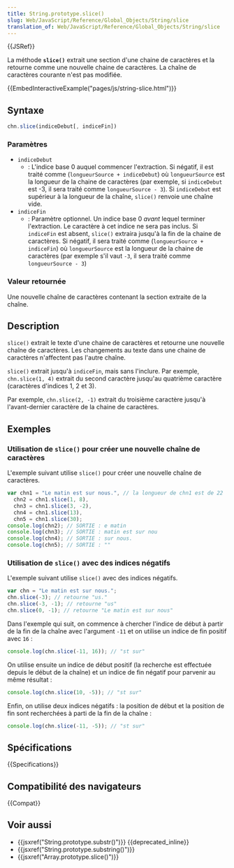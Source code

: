```yaml
---
title: String.prototype.slice()
slug: Web/JavaScript/Reference/Global_Objects/String/slice
translation_of: Web/JavaScript/Reference/Global_Objects/String/slice
---
```


{{JSRef}}

La méthode **`slice()`** extrait une section d'une chaine de caractères et la retourne comme une nouvelle chaine de caractères. La chaîne de caractères courante n'est pas modifiée.

{{EmbedInteractiveExample("pages/js/string-slice.html")}}

## Syntaxe

```js
chn.slice(indiceDebut[, indiceFin])
```

### Paramètres

- `indiceDebut`
  - : L'indice base 0 auquel commencer l'extraction. Si négatif, il est traité comme (`longueurSource + indiceDebut`) où `longueurSource` est la longueur de la chaine de caractères (par exemple, si `indiceDebut` est -3, il sera traité comme `longueurSource - 3`). Si `indiceDebut` est supérieur à la longueur de la chaîne, `slice()` renvoie une chaîne vide.
- `indiceFin`
  - : Paramètre optionnel. Un indice base 0 _avant_ lequel terminer l'extraction. Le caractère à cet indice ne sera pas inclus. Si `indiceFin` est absent, `slice()` extraira jusqu'à la fin de la chaine de caractères. Si négatif, il sera traité comme (`longueurSource + indiceFin`) où `longueurSource` est la longueur de la chaine de caractères (par exemple s'il vaut `-3`, il sera traité comme `longueurSource - 3`)

### Valeur retournée

Une nouvelle chaîne de caractères contenant la section extraite de la chaîne.

## Description

`slice()` extrait le texte d'une chaine de caractères et retourne une nouvelle chaîne de caractères. Les changements au texte dans une chaine de caractères n'affectent pas l'autre chaîne.

`slice()` extrait jusqu'à `indiceFin`, mais sans l'inclure. Par exemple, `chn.slice(1, 4)` extrait du second caractère jusqu'au quatrième caractère (caractères d'indices 1, 2 et 3).

Par exemple, `chn.slice(2, -1)` extrait du troisième caractère jusqu'à l'avant-dernier caractère de la chaine de caractères.

## Exemples

### Utilisation de `slice()` pour créer une nouvelle chaîne de caractères

L'exemple suivant utilise `slice()` pour créer une nouvelle chaîne de caractères.

```js
var chn1 = "Le matin est sur nous.", // la longueur de chn1 est de 22
  chn2 = chn1.slice(1, 8),
  chn3 = chn1.slice(3, -2),
  chn4 = chn1.slice(13),
  chn5 = chn1.slice(30);
console.log(chn2); // SORTIE : e matin
console.log(chn3); // SORTIE : matin est sur nou
console.log(chn4); // SORTIE : sur nous.
console.log(chn5); // SORTIE : ""
```

### Utilisation de `slice()` avec des indices négatifs

L'exemple suivant utilise `slice()` avec des indices négatifs.

```js
var chn = "Le matin est sur nous.";
chn.slice(-3); // retourne "us."
chn.slice(-3, -1); // retourne "us"
chn.slice(0, -1); // retourne "Le matin est sur nous"
```

Dans l'exemple qui suit, on commence à chercher l'indice de début à partir de la fin de la chaîne avec l'argument `-11` et on utilise un indice de fin positif avec `16` :

```js
console.log(chn.slice(-11, 16)); // "st sur"
```

On utilise ensuite un indice de début positif (la recherche est effectuée depuis le début de la chaîne) et un indice de fin négatif pour parvenir au même résultat :

```js
console.log(chn.slice(10, -5)); // "st sur"
```

Enfin, on utilise deux indices négatifs : la position de début et la position de fin sont recherchées à parti de la fin de la chaîne :

```js
console.log(chn.slice(-11, -5)); // "st sur"
```

## Spécifications

{{Specifications}}

## Compatibilité des navigateurs

{{Compat}}

## Voir aussi

- {{jsxref("String.prototype.substr()")}} {{deprecated_inline}}
- {{jsxref("String.prototype.substring()")}}
- {{jsxref("Array.prototype.slice()")}}
